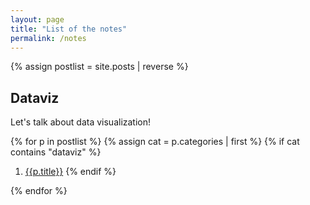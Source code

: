 ```yaml
---
layout: page
title: "List of the notes"
permalink: /notes
---
```


{% assign postlist = site.posts | reverse %}

<!--
<br>
## Introductory material

Here you will find the ABC of Bayesian statistics with PyMC

{% for p in postlist %}
        {% assign cat = p.categories | first %}
        {% if cat contains "course/intro" %}
1. [{{p.title}}]({{p.tags}})
        {% endif %}
{% endfor %}

<br>
## Composite models

In this section we will collect somehow more advanced models.

{% for p in postlist %}
        {% assign cat = p.categories | first %}
        {% if cat contains "course/composite" %}
1. [{{p.title}}]({{p.tags}})
        {% endif %}
{% endfor %}

<br>
## Appendices

Some more mathematical stuff.

{% for p in postlist %}
        {% assign cat = p.categories | first %}
        {% if cat contains "course/appendices" %}
1. [{{p.title}}]({{p.tags}})
        {% endif %}
{% endfor %}

<br>
## Various

Ideas and models related to other topics.

{% for p in postlist %}
        {% assign cat = p.categories | first %}
        {% if cat contains "course/various" %}
1. [{{p.title}}]({{p.tags}})
        {% endif %}
{% endfor %}
-->
## Dataviz

<div class='emphbox'>
Let's talk about data visualization!

{% for p in postlist %}
        {% assign cat = p.categories | first %}
        {% if cat contains "dataviz" %}
1. [{{p.title}}]({{p.tags}})
        {% endif %}
</div>
{% endfor %}
